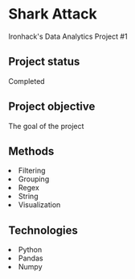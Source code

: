 # Shark Attack
Ironhack's Data Analytics Project #1 

## Project status
Completed

## Project objective
The goal of the project 

## Methods
<li>Filtering</li>
<li>Grouping</li>
<li>Regex</li>
<li>String</li>
<li>Visualization</li>

## Technologies
<li>Python</li>
<li>Pandas</li>
<li>Numpy</li>
